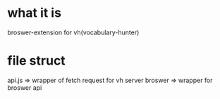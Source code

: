 # what it is 
broswer-extension for vh(vocabulary-hunter)
# file struct
api.js => wrapper of fetch request for vh server
broswer => wrapper for broswer api